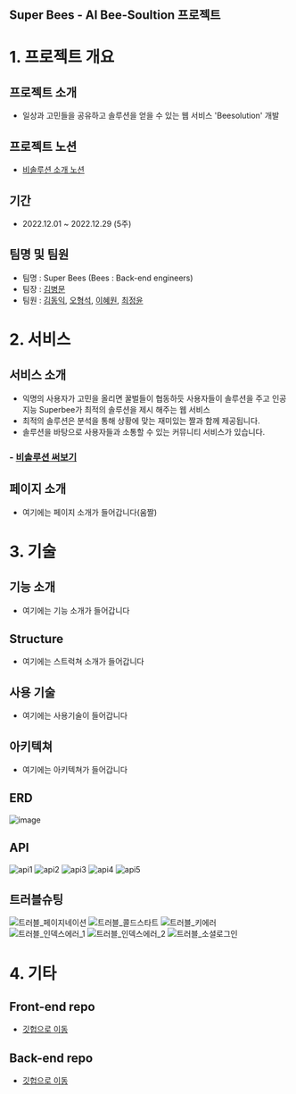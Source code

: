 ## Super Bees - AI Bee-Soultion 프로젝트

# 1. 프로젝트 개요
 ## 프로젝트 소개
 - 일상과 고민들을 공유하고 솔루션을 얻을 수 있는 웹 서비스 'Beesolution' 개발

## 프로젝트 노션
- [비솔루션 소개 노션](https://www.notion.so/Super-Bees-AI-3-AI-Bee-solution-S-A-14f050d1286243889061802f2e7510d2)

## 기간
 - 2022.12.01 ~ 2022.12.29 (5주)

## 팀명 및 팀원
 * 팀명 : Super Bees (Bees : Back-end engineers)
 * 팀장 : [김병문](https://github.com/kbm1933)
 * 팀원 : [김동익](https://github.com/DongIkkk), [오형석](https://github.com/auberr), [이혜원](https://github.com/wonprogrammer), [최정윤](https://github.com/uniqquej)
 
# 2. 서비스
 ## 서비스 소개
- 익명의 사용자가 고민을 올리면 꿀벌들이 협동하듯 사용자들이 솔루션을 주고 인공지능 Superbee가 최적의 솔루션을 제시 해주는 웹 서비스
- 최적의 솔루션은 분석을 통해 상황에 맞는 재미있는 짤과 함께 제공됩니다.
- 솔루션을 바탕으로 사용자들과 소통할 수 있는 커뮤니티 서비스가 있습니다.

### - [비솔루션 써보기](https://beesolution.tk)

## 페이지 소개
- 여기에는 페이지 소개가 들어갑니다(움짤)

# 3. 기술
## 기능 소개
- 여기에는 기능 소개가 들어갑니다

## Structure
- 여기에는 스트럭쳐 소개가 들어갑니다

## 사용 기술 
- 여기에는 사용기술이 들어갑니다

## 아키텍쳐
- 여기에는 아키텍쳐가 들어갑니다


 ## ERD
 ![image](https://user-images.githubusercontent.com/109218139/207600367-5ddef6ea-a27c-4dcf-beb7-5ff686d59c97.png)

## API
![api1](https://user-images.githubusercontent.com/110454344/209745638-e2883189-506b-4b88-a727-f89aac9c1856.jpg)
![api2](https://user-images.githubusercontent.com/110454344/209746719-1f939ad7-f55f-4e33-ada9-6ff7448a267c.jpg)
![api3](https://user-images.githubusercontent.com/110454344/209745695-2950ea01-b58c-4884-bdd9-cce100495676.jpg)
![api4](https://user-images.githubusercontent.com/110454344/209745697-ccf4dd3c-1ad4-4bb0-8c39-3f8af1e57025.jpg)
![api5](https://user-images.githubusercontent.com/110454344/209746724-f8745f13-e023-40ed-897e-c214a73eb3db.jpg)

## 트러블슈팅
![트러블_페이지네이션](https://user-images.githubusercontent.com/55372753/207770225-b45f451e-d4e5-4683-9a32-f986f7c37ea5.png)
![트러블_콜드스타트](https://user-images.githubusercontent.com/55372753/207770235-30a4b703-bdc8-40cd-b806-24dd5923a652.png)
![트러블_키에러](https://user-images.githubusercontent.com/55372753/207770247-ac7c1218-1102-403d-81de-91739add5e28.png)
![트러블_인덱스에러_1](https://user-images.githubusercontent.com/55372753/207770259-a0690844-82d1-4ae5-91e5-f7e85ad216e0.png)
![트러블_인덱스에러_2](https://user-images.githubusercontent.com/55372753/207770268-b009f0c5-88b4-44bd-8d25-a3303c24148f.png)
![트러블_소셜로그인](https://user-images.githubusercontent.com/55372753/207770283-5218086c-71c2-47be-8367-045e7dee98d3.png)


# 4. 기타 
 ## Front-end repo
- [깃헙으로 이동](https://github.com/kbm1933/B2_Bee_Solution_Front)

 ## Back-end repo
- [깃헙으로 이동](https://github.com/kbm1933/B2_Bee_Solution_Back)